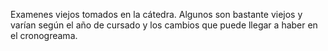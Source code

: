 Examenes viejos tomados en la cátedra.
Algunos son bastante viejos y varían según el año de cursado y los cambios que puede llegar a haber en el cronogreama.

